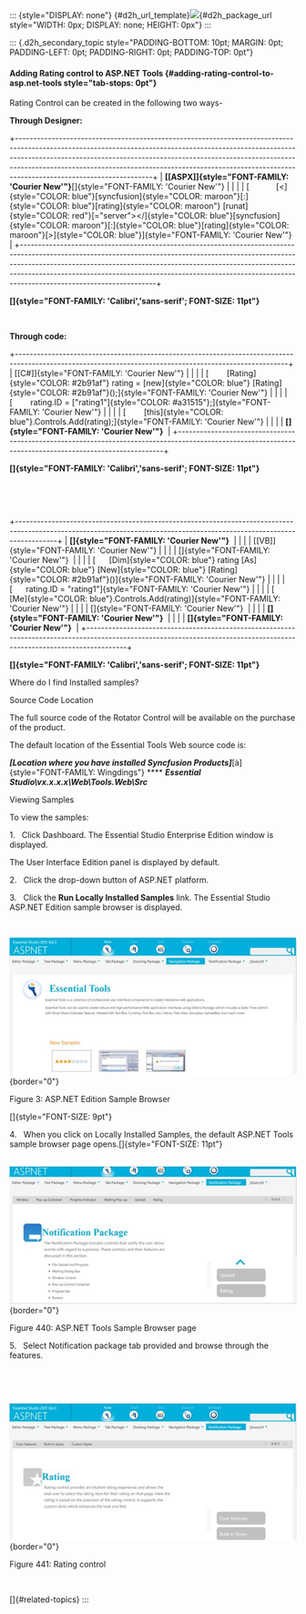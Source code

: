 ::: {style="DISPLAY: none"}
[](ms-xhelp:///?Id=d2h_url_template){#d2h_url_template}![](!package_url!){#d2h_package_url style="WIDTH: 0px; DISPLAY: none; HEIGHT: 0px"}
:::

::: {.d2h_secondary_topic style="PADDING-BOTTOM: 10pt; MARGIN: 0pt; PADDING-LEFT: 0pt; PADDING-RIGHT: 0pt; PADDING-TOP: 0pt"}
#### Adding Rating control to ASP.NET Tools {#adding-rating-control-to-asp.net-tools style="tab-stops: 0pt"}

Rating Control can be created in the following two ways-

**Through Designer:**

+-------------------------------------------------------------------------------------------------------------------------------------------------------------------------------------------------------------------------------------------------------------------------------------------------------------------------------------------------------------+
| **[\[ASPX\]]{style="FONT-FAMILY: 'Courier New'"}**[]{style="FONT-FAMILY: 'Courier New'"}                                                                                                                                                                                                                                                                    |
|                                                                                                                                                                                                                                                                                                                                                             |
| [            [\<]{style="COLOR: blue"}[syncfusion]{style="COLOR: maroon"}[:]{style="COLOR: blue"}[rating]{style="COLOR: maroon"} [runat]{style="COLOR: red"}[=\"server\"\>\</]{style="COLOR: blue"}[syncfusion]{style="COLOR: maroon"}[:]{style="COLOR: blue"}[rating]{style="COLOR: maroon"}[\>]{style="COLOR: blue"}]{style="FONT-FAMILY: 'Courier New'"} |
+-------------------------------------------------------------------------------------------------------------------------------------------------------------------------------------------------------------------------------------------------------------------------------------------------------------------------------------------------------------+

**[]{style="FONT-FAMILY: 'Calibri','sans-serif'; FONT-SIZE: 11pt"}** 

 

**Through code:**

+--------------------------------------------------------------------------------------------------------------------------------------------------------+
| [\[C#\]]{style="FONT-FAMILY: 'Courier New'"}                                                                                                           |
|                                                                                                                                                        |
| [        [Rating]{style="COLOR: #2b91af"} rating = [new]{style="COLOR: blue"} [Rating]{style="COLOR: #2b91af"}();]{style="FONT-FAMILY: 'Courier New'"} |
|                                                                                                                                                        |
| [        rating.ID = [\"rating1\"]{style="COLOR: #a31515"};]{style="FONT-FAMILY: 'Courier New'"}                                                       |
|                                                                                                                                                        |
| [        [this]{style="COLOR: blue"}.Controls.Add(rating);]{style="FONT-FAMILY: 'Courier New'"}                                                        |
|                                                                                                                                                        |
| **[]{style="FONT-FAMILY: 'Courier New'"}**                                                                                                             |
+--------------------------------------------------------------------------------------------------------------------------------------------------------+

**[]{style="FONT-FAMILY: 'Calibri','sans-serif'; FONT-SIZE: 11pt"}** 

 

 

+-----------------------------------------------------------------------------------------------------------------------------------------------------------------------+
| **[]{style="FONT-FAMILY: 'Courier New'"}**                                                                                                                            |
|                                                                                                                                                                       |
| [\[VB\]]{style="FONT-FAMILY: 'Courier New'"}                                                                                                                          |
|                                                                                                                                                                       |
| []{style="FONT-FAMILY: 'Courier New'"}                                                                                                                                |
|                                                                                                                                                                       |
| [      [Dim]{style="COLOR: blue"} rating [As]{style="COLOR: blue"} [New]{style="COLOR: blue"} [Rating]{style="COLOR: #2b91af"}()]{style="FONT-FAMILY: 'Courier New'"} |
|                                                                                                                                                                       |
| [      rating.ID = \"rating1\"]{style="FONT-FAMILY: 'Courier New'"}                                                                                                   |
|                                                                                                                                                                       |
| [      [Me]{style="COLOR: blue"}.Controls.Add(rating)]{style="FONT-FAMILY: 'Courier New'"}                                                                            |
|                                                                                                                                                                       |
| []{style="FONT-FAMILY: 'Courier New'"}                                                                                                                                |
|                                                                                                                                                                       |
| **[]{style="FONT-FAMILY: 'Courier New'"}**                                                                                                                            |
|                                                                                                                                                                       |
| **[]{style="FONT-FAMILY: 'Courier New'"}**                                                                                                                            |
+-----------------------------------------------------------------------------------------------------------------------------------------------------------------------+

**[]{style="FONT-FAMILY: 'Calibri','sans-serif'; FONT-SIZE: 11pt"}** 

Where do I find Installed samples?

Source Code Location

The full source code of the Rotator Control will be available on the purchase of the product.

The default location of the Essential Tools Web source code is:

***\[Location where you have installed Syncfusion Products\]***[à]{style="FONT-FAMILY: Wingdings"} **** ***Essential Studio\\vx.x.x.x\\Web\\Tools.Web\\Src***

Viewing Samples

To view the samples:

1.   Click Dashboard. The Essential Studio Enterprise Edition window is displayed.

The User Interface Edition panel is displayed by default.

2.   Click the drop-down button of ASP.NET platform. 

3.   Click the **Run Locally Installed Samples** link. The Essential Studio ASP.NET Edition sample browser is displayed.

 

![](ImagesExt/image72_569.jpg){border="0"}

Figure 3: ASP.NET Edition Sample Browser

[]{style="FONT-SIZE: 9pt"} 

4.   When you click on Locally Installed Samples, the default ASP.NET Tools sample browser page opens.[]{style="FONT-SIZE: 11pt"}

       ![](ImagesExt/image72_570.jpg){border="0"}

Figure 440: ASP.NET Tools Sample Browser page

5.   Select Notification package tab provided and browse through the features.

         

 

![](ImagesExt/image72_571.jpg){border="0"}

Figure 441: Rating control

 

[]{#related-topics}
:::
